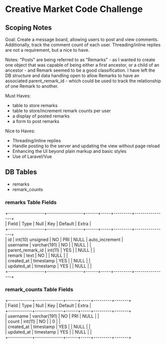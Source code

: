 # Creative Market Code Challenge

## Scoping Notes

Goal: Create a message board, allowing users to post and view comments. Additionally, track the comment count of each user. Threading/inline replies are not a requirement, but a nice to have.

Notes: "Posts" are being referred to as "Remarks" - as I wanted to create one object that was capable of being either a first ancestor, or a child of an ancestor - and Remark seemed to be a good classification. 
I have left the DB structure and data handling open to allow Remarks to have an associated parent_remark_id - which could be used to track the relationship of one Remark to another. 

Must Haves:
* table to store remarks
* table to store/increment remark counts per user
* a display of posted remarks
* a form to post remarks

Nice to Haves:
* Threading/inline replies
* Handle posting to the server and updating the view without page reload
* Enhancing the UI beyond plain markup and basic styles
* Use of Laravel/Vue


## DB Tables
* remarks
* remark_counts

### remarks Table Fields
+------------------+------------------+------+-----+---------+----------------+                                                                                                                        
| Field            | Type             | Null | Key | Default | Extra          |                                                                                                                        
+------------------+------------------+------+-----+---------+----------------+                                                                                                                        
| id               | int(10) unsigned | NO   | PRI | NULL    | auto_increment |                                                                                                                        
| username         | varchar(191)     | NO   |     | NULL    |                |                                                                                                                        
| parent_remark_id | int(11)          | YES  |     | NULL    |                |                                                                                                                        
| remark           | text             | NO   |     | NULL    |                |                                                                                                                        
| created_at       | timestamp        | YES  |     | NULL    |                |                                                                                                                        
| updated_at       | timestamp        | YES  |     | NULL    |                |                                                                                                                        
+------------------+------------------+------+-----+---------+----------------+ 

### remark_counts Table Fields

+------------+--------------+------+-----+---------+-------+                                                                                                                                           
| Field      | Type         | Null | Key | Default | Extra |                                                                                                                                           
+------------+--------------+------+-----+---------+-------+                                                                                                                                           
| username   | varchar(191) | NO   | PRI | NULL    |       |                                                                                                                                           
| count      | int(11)      | NO   |     | 0       |       |                                                                                                                                           
| created_at | timestamp    | YES  |     | NULL    |       |                                                                                                                                           
| updated_at | timestamp    | YES  |     | NULL    |       |                                                                                                                                           
+------------+--------------+------+-----+---------+-------+
